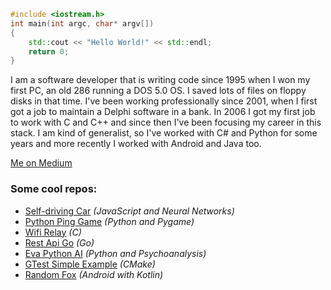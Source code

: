 ```c++
#include <iostream.h>
int main(int argc, char* argv[])
{
    std::cout << "Hello World!" << std::endl;
    return 0;
}
```
I am a software developer that is writing code since 1995 when I won my first PC, an old 286 running a DOS 5.0 OS. I saved lots of files on floppy disks in that time.
I've been working professionally since 2001, when I first got a job to maintain a Delphi software in a bank.
In 2006 I got my first job to work with C and C++ and since then I've been focusing my career in this stack.
I am kind of generalist, so I've worked with C# and Python for some years and more recently I worked with Android and Java too.

<a href="https://medium.com/@dionisioedu">Me on Medium</a>

<h3>Some cool repos:</h3>
<ul>
    <li><a href="https://github.com/dionisioedu/Self-driving-car">Self-driving Car</a> <i>(JavaScript and Neural Networks)</i></li>
    <li><a href="https://github.com/dionisioedu/pythonpinggame">Python Ping Game</a> <i>(Python and Pygame)</i></li>
    <li><a href="https://github.com/dionisioedu/wifi_relay">Wifi Relay</a> <i>(C)</i></li>
    <li><a href="https://github.com/dionisioedu/rest-api-go">Rest Api Go</a> <i>(Go)</i></li>
    <li><a href="https://github.com/dionisioedu/eva-python-ia">Eva Python AI</a> <i>(Python and Psychoanalysis)</i></li>
    <li><a href="https://github.com/dionisioedu/gtest_simple">GTest Simple Example</a> <i>(CMake)</i></li>
    <li><a href="https://github.com/dionisioedu/RandomFox">Random Fox</a> <i>(Android with Kotlin)</i></li>
</ul>


